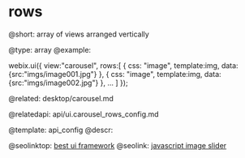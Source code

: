 rows
=============

@short: array of views arranged vertically
	
@type: array
@example:

webix.ui({
	view:"carousel",
    rows:[
    	{ css: "image", template:img, data:{src:"imgs/image001.jpg"} },
		{ css: "image", template:img, data:{src:"imgs/image002.jpg"} },
        ...
    ]
});

@related: 
	desktop/carousel.md

@relatedapi:
	api/ui.carousel_rows_config.md
	
@template:	api_config
@descr:




@seolinktop: [best ui framework](https://webix.com)
@seolink: [javascript image slider](https://webix.com/widget/carousel/)